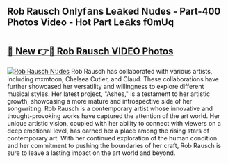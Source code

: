 ## Rob Rausch Onlyf𝚊ns Le𝚊ked N𝚞des - Part-400 Photos Video - Hot Part Le𝚊ks f0mUq

# <h2><a href="http://ab10984.deff.icu/?id=Rob+Rausch">🔗 New 👉🔴 Rob Rausch VIDEO Photos</a></h2>

[![Rob Rausch N𝚞des](https://i.imgur.com/rIISA9y.gif)](http://ab10984.deff.icu/?id=Rob+Rausch)
Rob Rausch has collaborated with various artists, including mxmtoon, Chelsea Cutler, and Claud. These collaborations have further showcased her versatility and willingness to explore different musical styles. Her latest project, "Ashes," is a testament to her artistic growth, showcasing a more mature and introspective side of her songwriting. Rob Rausch is a contemporary artist whose innovative and thought-provoking works have captured the attention of the art world. Her unique artistic vision, coupled with her ability to connect with viewers on a deep emotional level, has earned her a place among the rising stars of contemporary art. With her continued exploration of the human condition and her commitment to pushing the boundaries of her craft, Rob Rausch is sure to leave a lasting impact on the art world and beyond.
